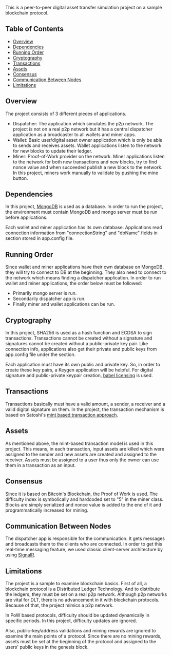 This is a peer-to-peer digital asset transfer simulation project on a sample blockchain protocol.

## Table of Contents

* [Overview](https://github.com/salihcemil/WalletApp#overview)
* [Dependencies](https://github.com/salihcemil/WalletApp#dependencies)
* [Running Order](https://github.com/salihcemil/WalletApp#running-order)
* [Cryptography](https://github.com/salihcemil/WalletApp#cryptography)
* [Transactions](https://github.com/salihcemil/WalletApp#transactions)
* [Assets](https://github.com/salihcemil/WalletApp#assets)
* [Consensus](https://github.com/salihcemil/WalletApp#consensus)
* [Communication Between Nodes](https://github.com/salihcemil/WalletApp#communication-between-nodes)
* [Limitations](https://github.com/salihcemil/WalletApp#limitations)

## Overview

The project consists of 3 different pieces of applications.

* Dispatcher: The application which simulates the p2p network. The project is not on a real p2p network but it has a central dispatcher application as a broadcaster to all wallets and miner apps.
* Wallet: Basic user/digital asset owner application which is only be able to sends and receives assets. Wallet applications listen to the network for new blocks to update their ledger.
* Miner: Proof-of-Work provider on the network. Miner applications listen to the network for both new transactions and new blocks, try to find nonce value and when succeeded publish a new block to the network. In this project, miners work manually to validate by pushing the mine button.

## Dependencies

In this project, [MongoDB](https://www.mongodb.com/) is used as a database. In order to run the project, the environment must contain MongoDB and mongo server must be run before applications.

Each wallet and miner application has its own database. Applications read connection information from "connectionString" and "dbName" fields in <appSettings> section stored in app.config file.

## Running Order

Since wallet and miner applications have their own database on MongoDB, they will try to connect to DB at the beginning. They also need to connect to the network which means finding a dispatcher application. In order to run wallet and miner applications, the order below must be followed:

* Primarily mongo server is run.
* Secondarily dispatcher app is run.
* Finally miner and wallet applications can be run.

## Cryptography

In this project, SHA256 is used as a hash function and ECDSA to sign transactions. Transactions cannot be created without a signature and signatures cannot be created without a public-private key pair. Like connection info, applications also get their private and public keys from app.config file under the <appSettings> section. 
  
Each application must have its own public and private key. So, in order to create these key pairs, a Keygen application will be helpful. For digital signature and public-private keypair creation, [babel licensing](http://www.babelfor.net/) is used.

## Transactions

Transactions basically must have a valid amount, a sender, a receiver and a valid digital signature on them. In the project, the transaction mechanism is based on Satoshi's [mint based transaction approach](https://bitcoin.org/bitcoin.pdf). 

## Assets

As mentioned above, the mint-based transaction model is used in this project. This means, in each transaction, input assets are killed which were assigned to the sender and new assets are created and assigned to the receiver. Assets must be assigned to a user thus only the owner can use them in a transaction as an input.

## Consensus

Since it is based on Bitcoin's Blockchain, the Proof of Work is used. The difficulty index is symbolically and hardcoded set to "5" in the miner class. Blocks are simply serialized and nonce value is added to the end of it and programmatically increased for mining.

## Communication Between Nodes

The dispatcher app is responsible for the communication. It gets messages and broadcasts them to the clients who are connected. In order to get this real-time messaging feature, we used classic client-server architecture by using [SignalR](https://dotnet.microsoft.com/apps/aspnet/signalr).

## Limitations

The project is a sample to examine blockchain basics. First of all, a blockchain protocol is a Distributed Ledger Technology. And to distribute the ledgers, they must be set on a real p2p network. Although p2p networks are vital for DLT, there is no advancement in it with blockchain protocols. Because of that, the project mimics a p2p network.

In PoW based protocols, difficulty should be updated dynamically in specific periods. In this project, difficulty updates are ignored.

Also, public-key/address validations and mining rewards are ignored to examine the main points of a protocol. Since there are no mining rewards, assets must be set at the beginning of the protocol and assigned to the users' public keys in the genesis block.
